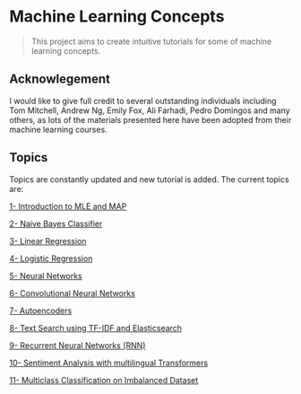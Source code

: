 # Machine Learning Concepts
> This project aims to create intuitive tutorials for some of machine learning concepts.


## Acknowlegement

I would like to give full credit to several outstanding individuals including Tom Mitchell, Andrew Ng, Emily Fox, Ali Farhadi, Pedro Domingos and many others, as lots of the materials presented here have been adopted from their machine learning courses.

## Topics
Topics are constantly updated and new tutorial is added. The current topics are:

[1- Introduction to MLE and MAP](https://mallahyari.github.io/ml_tutorial/mle_map)


[2- Naive Bayes Classifier](https://mallahyari.github.io/ml_tutorial/naive_bayes)


[3- Linear Regression](https://mallahyari.github.io/ml_tutorial/linear_regression)


[4- Logistic Regression](https://mallahyari.github.io/ml_tutorial/logistic_regression)


[5- Neural Networks](https://mallahyari.github.io/ml_tutorial/neural_network)


[6- Convolutional Neural Networks](https://mallahyari.github.io/ml_tutorial/cnn)


[7- Autoencoders](https://mallahyari.github.io/ml_tutorial/autoencoder)


[8- Text Search using TF-IDF and Elasticsearch](https://mallahyari.github.io/ml_tutorial/tfidf)


[9- Recurrent Neural Networks (RNN)](https://mallahyari.github.io/ml_tutorial/rnn)


[10- Sentiment Analysis with multilingual Transformers](https://mallahyari.github.io/ml_tutorial/bert_farsi_sentiment)


[11- Multiclass Classification on Imbalanced Dataset](https://mallahyari.github.io/ml_tutorial/multiclass_classification)






